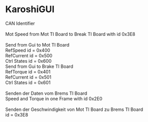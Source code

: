 # KaroshiGUI

CAN Identifier\
\
Mot Speed from Mot TI Board to Break TI Board with id 0x3E8\
\
Send from Gui to Mot TI Board\
RefSpeed id = 0x400\
RefCurrent id = 0x500\
Ctrl States id = 0x600\
Send from Gui to Brake TI Board\
RefTorque id = 0x401\
RefCurrent id = 0x501\
Ctrl States id = 0x601\
\
Senden der Daten vom Brems TI Board\
Speed and Torque in one Frame with id 0x2E0\
\
Senden der Geschwindigkeit von Mot TI Board zu Brems TI Board\
id = 0x3E8

